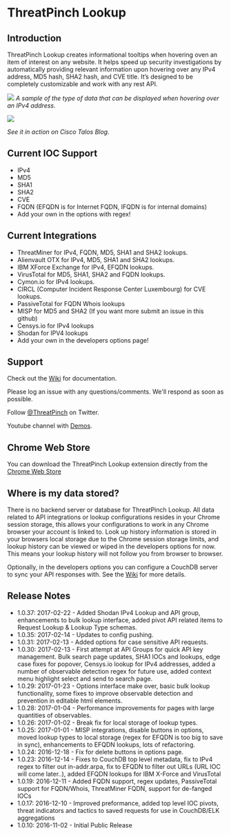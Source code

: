 # ThreatPinch Lookup

## Introduction

ThreatPinch Lookup creates informational tooltips when hovering oven an item of interest on any website. It helps speed up security investigations by automatically providing relevant information upon hovering over any IPv4 address, MD5 hash, SHA2 hash, and CVE title. It’s designed to be completely customizable and work with any rest API.

![](https://cloud.githubusercontent.com/assets/6827829/19833788/3c4df320-9e1d-11e6-8c4e-1095e3cc1ac6.png)
_A sample of the type of data that can be displayed when hovering over an IPv4 address._

![](https://github.com/cloudtracer/ThreatPinchLookup/blob/master/talosblog2.gif)

_See it in action on Cisco Talos Blog._


## Current IOC Support
- IPv4
- MD5
- SHA1
- SHA2
- CVE
- FQDN (EFQDN is for Internet FQDN, IFQDN is for internal domains)
- Add your own in the options with regex!

## Current Integrations
- ThreatMiner for IPv4, FQDN, MD5, SHA1 and SHA2 lookups.
- Alienvault OTX for IPv4, MD5, SHA1 and SHA2 lookups.
- IBM XForce Exchange for IPv4, EFQDN lookups.
- VirusTotal for MD5, SHA1, SHA2 and FQDN lookups.
- Cymon.io for IPv4 lookups.
- CIRCL (Computer Incident Response Center Luxembourg) for CVE lookups.
- PassiveTotal for FQDN Whois lookups
- MISP for MD5 and SHA2 (If you want more submit an issue in this github)
- Censys.io for IPv4 lookups
- Shodan for IPV4 lookups
- Add your own in the developers options page!

## Support

Check out the [Wiki](https://github.com/cloudtracer/ThreatPinchLookup/wiki) for documentation.

Please log an issue with any questions/comments. We'll respond as soon as possible. 

Follow [@ThreatPinch](https://twitter.com/ThreatPinch) on Twitter.

Youtube channel with [Demos](https://www.youtube.com/channel/UCuhYaI1qbb-exuhzscp3HBQ).

## Chrome Web Store

You can download the ThreatPinch Lookup extension directly from the [Chrome Web Store](https://chrome.google.com/webstore/detail/threatpinch-lookup/ljdgplocfnmnofbhpkjclbefmjoikgke)

## Where is my data stored?

There is no backend server or database for ThreatPinch Lookup. All data related to API integrations or lookup configurations resides in your Chrome session storage, this allows your configurations to work in any Chrome browser your account is linked to.  Look up history information is stored in your browsers local storage due to the Chrome session storage limits, and lookup history can be viewed or wiped in the developers options for now. This means your lookup history will not follow you from browser to browser.

Optionally, in the developers options you can configure a CouchDB server to sync your API responses with. See the [Wiki](https://github.com/cloudtracer/ThreatPinchLookup/wiki) for more details.

## Release Notes
- 1.0.37: 2017-02-22 - Added Shodan IPv4 Lookup and API group, enhancements to bulk lookup interface, added pivot API related items to Request Lookup & Lookup Type schemas.
- 1.0.35: 2017-02-14 - Updates to config pushing.
- 1.0.31: 2017-02-13 - Added options for case sensitive API requests.
- 1.0.30: 2017-02-13 - First attempt at API Groups for quick API key management. Bulk search page updates, SHA1 IOCs and lookups, edge case fixes for popover, Censys.io lookup for IPv4 addresses, added a number of observable detection regex for future use, added context menu highlight select and send to search page.
- 1.0.29: 2017-01-23 - Options interface make over, basic bulk lookup functionality, some fixes to improve observable detection and prevention in editable html elements.
- 1.0.28: 2017-01-04 - Performance improvements for pages with large quantities of observables.
- 1.0.26: 2017-01-02 - Break fix for local storage of lookup types.
- 1.0.25: 2017-01-01 - MISP integrations, disable buttons in options, moved lookup types to local storage (regex for EFQDN is too big to save in sync), enhancements to EFQDN lookups, lots of refactoring.
- 1.0.24: 2016-12-18 - Fix for delete buttons in options page.
- 1.0.23: 2016-12-14 - Fixes to CouchDB top level metadata, fix to IPv4 regex to filter out in-addr.arpa, fix to EFQDN to filter out URLs (URL IOC will come later..), added EFQDN lookups for IBM X-Force and VirusTotal
- 1.0.19: 2016-12-11 - Added FQDN support, regex updates, PassiveTotal support for FQDN/Whois, ThreatMiner FQDN, support for de-fanged IOCs
- 1.0.17: 2016-12-10 - Improved preformance, added top level IOC pivots, threat indicators and tactics to saved requests for use in CouchDB/ELK aggregations
- 1.0.10: 2016-11-02 - Initial Public Release  
